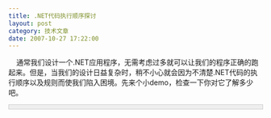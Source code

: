 ```yaml
---
title: .NET代码执行顺序探讨
layout: post
category: 技术文章
date: 2007-10-27 17:22:00
---
```


&nbsp;&nbsp;&nbsp; 通常我们设计一个.NET应用程序，无需考虑过多就可以让我们的程序正确的跑起来。但是，当我们的设计日益复杂时，稍不小心就会因为不清楚.NET代码的执行顺序以及规则而使我们陷入困境。先来个小demo，检查一下你对它了解多少吧。

<div style="border: 1px solid #cccccc; padding: 4px 5px 4px 4px; background-color: #eeeeee; font-size: 13px; width: 98%;"><!--

Code highlighting produced by Actipro CodeHighlighter (freeware)

http://www.CodeHighlighter.com/

--><span style="color: #008080;">&nbsp;1</span>&nbsp;<span style="color: #0000ff;">public</span><span style="color: #000000;">&nbsp;</span><span style="color: #0000ff;">class</span><span style="color: #000000;">&nbsp;MainTest

</span><span style="color: #008080;">&nbsp;2</span>&nbsp;<span style="color: #000000;">{

</span><span style="color: #008080;">&nbsp;3</span>&nbsp;<span style="color: #000000;">&nbsp;&nbsp;&nbsp;&nbsp;</span><span style="color: #0000ff;">static</span><span style="color: #000000;">&nbsp;</span><span style="color: #0000ff;">void</span><span style="color: #000000;">&nbsp;Main(</span><span style="color: #0000ff;">string</span><span style="color: #000000;">[]&nbsp;agrs)

</span><span style="color: #008080;">&nbsp;4</span>&nbsp;<span style="color: #000000;">&nbsp;&nbsp;&nbsp;&nbsp;{</span><span style="color: #008000;">//</span><span style="color: #008000;">断点①&nbsp;&nbsp;&nbsp;&nbsp;(没错，是花括号)</span><span style="color: #008000;">

</span><span style="color: #008080;">&nbsp;5</span>&nbsp;<span style="color: #000000;">&nbsp;&nbsp;&nbsp;&nbsp;&nbsp;&nbsp;&nbsp;&nbsp;Console.WriteLine(Test1.Getddd());</span><span style="color: #008000;">//</span><span style="color: #008000;">断点②&nbsp;&nbsp;&nbsp;(调用静态方法)</span><span style="color: #008000;">

</span><span style="color: #008080;">&nbsp;6</span>&nbsp;<span style="color: #000000;">&nbsp;&nbsp;&nbsp;&nbsp;&nbsp;&nbsp;&nbsp;&nbsp;Console.WriteLine(Test1.ddd);</span><span style="color: #008000;">//</span><span style="color: #008000;">断点③&nbsp;&nbsp;&nbsp;(调用静态字段)</span><span style="color: #008000;">

</span><span style="color: #008080;">&nbsp;7</span>&nbsp;<span style="color: #000000;">&nbsp;&nbsp;&nbsp;&nbsp;}

</span><span style="color: #008080;">&nbsp;8</span>&nbsp;<span style="color: #000000;">};

</span><span style="color: #008080;">&nbsp;9</span>&nbsp;<span style="color: #0000ff;">public</span><span style="color: #000000;">&nbsp;</span><span style="color: #0000ff;">class</span><span style="color: #000000;">&nbsp;Test1

</span><span style="color: #008080;">10</span>&nbsp;<span style="color: #000000;">{

</span><span style="color: #008080;">11</span>&nbsp;<span style="color: #000000;">&nbsp;&nbsp;&nbsp;&nbsp;</span><span style="color: #0000ff;">public</span><span style="color: #000000;">&nbsp;</span><span style="color: #0000ff;">static</span><span style="color: #000000;">&nbsp;</span><span style="color: #0000ff;">string</span><span style="color: #000000;">&nbsp;ddd&nbsp;</span><span style="color: #000000;">=</span><span style="color: #000000;">&nbsp;Test2.kkk;</span><span style="color: #008000;">//</span><span style="color: #008000;">断点④</span><span style="color: #008000;">

</span><span style="color: #008080;">12</span>&nbsp;<span style="color: #000000;">&nbsp;&nbsp;&nbsp;&nbsp;</span><span style="color: #0000ff;">public</span><span style="color: #000000;">&nbsp;</span><span style="color: #0000ff;">static</span><span style="color: #000000;">&nbsp;</span><span style="color: #0000ff;">string</span><span style="color: #000000;">&nbsp;Getddd()

</span><span style="color: #008080;">13</span>&nbsp;<span style="color: #000000;">&nbsp;&nbsp;&nbsp;&nbsp;{

</span><span style="color: #008080;">14</span>&nbsp;<span style="color: #000000;">&nbsp;&nbsp;&nbsp;&nbsp;&nbsp;&nbsp;&nbsp;&nbsp;</span><span style="color: #0000ff;">return</span><span style="color: #000000;">&nbsp;</span><span style="color: #000000;">"</span><span style="color: #000000;">ddd</span><span style="color: #000000;">"</span><span style="color: #000000;">;</span><span style="color: #008000;">//</span><span style="color: #008000;">断点⑤</span><span style="color: #008000;">

</span><span style="color: #008080;">15</span>&nbsp;<span style="color: #000000;">&nbsp;&nbsp;&nbsp;&nbsp;}

</span><span style="color: #008080;">16</span>&nbsp;<span style="color: #000000;">};

</span><span style="color: #008080;">17</span>&nbsp;<span style="color: #0000ff;">public</span><span style="color: #000000;">&nbsp;</span><span style="color: #0000ff;">class</span><span style="color: #000000;">&nbsp;Test2

</span><span style="color: #008080;">18</span>&nbsp;<span style="color: #000000;">{

</span><span style="color: #008080;">19</span>&nbsp;<span style="color: #000000;">&nbsp;&nbsp;&nbsp;&nbsp;</span><span style="color: #0000ff;">public</span><span style="color: #000000;">&nbsp;</span><span style="color: #0000ff;">static</span><span style="color: #000000;">&nbsp;</span><span style="color: #0000ff;">string</span><span style="color: #000000;">&nbsp;kkk&nbsp;</span><span style="color: #000000;">=</span><span style="color: #000000;">&nbsp;</span><span style="color: #000000;">"</span><span style="color: #000000;">kkk</span><span style="color: #000000;">"</span><span style="color: #000000;">;</span><span style="color: #008000;">//</span><span style="color: #008000;">断点⑥</span><span style="color: #008000;">

</span><span style="color: #008080;">20</span>&nbsp;<span style="color: #000000;">};</span></div>
&nbsp;&nbsp;&nbsp; 

&nbsp;&nbsp;&nbsp; 问题一：上面的代码中，我定义了六个断点，你不妨思考一下，六个断点处的代码执行顺序如何。下面有两个观点，你认同哪个呢？

&nbsp;&nbsp;&nbsp; 观点1 ： ① -- ⑤ -- ② -- ⑥ -- ④ -- ③

&nbsp;&nbsp;&nbsp; 观点2 ： ⑥ -- ④ -- ① -- ⑤ -- ② -- ③

&nbsp;&nbsp;&nbsp; (如果你还有其他观点，欢迎跟帖讨论)

&nbsp;&nbsp;&nbsp; 

&nbsp;&nbsp;&nbsp; 如果你支持观点1，那你就很值得把这篇文章一看了。如果你肯定观点2是正确的，那说明你已经出师，无需再看下文讲解。

&nbsp;&nbsp;&nbsp; 的确，观点2是正确。上面的代码主要的关键点有：

&nbsp;&nbsp;&nbsp; 1.函数中调用静态字段。

&nbsp;&nbsp;&nbsp; 2.函数中调用静态方法。

&nbsp;&nbsp;&nbsp; 3.类的静态字段中调用另一个类的静态字段。

&nbsp;&nbsp;&nbsp; 我们知道，类中的静态字段在整个程序中只会初始化一次，而静态方法却是每调用一次都要执行一次。

&nbsp;&nbsp;&nbsp; 

&nbsp;&nbsp;&nbsp; 问题二：我们的仅有一次的类中的静态字段是何时被初始化的呢？

&nbsp;&nbsp;&nbsp; 观点1 ： 应用程序加载时就先把所有的静态字段都初始化一次。

&nbsp;&nbsp;&nbsp; 观点2 ： 当第一次调用到某个静态字段的语句时才去初始化那个静态字段，并且把这个类中的其他静态字段也初始化。

&nbsp;&nbsp;&nbsp; 观点3 ： 当第一次调用到某个静态字段的语句时才去初始化那个静态字段，并且只初始化这一个静态字段。

&nbsp;&nbsp;&nbsp; 

&nbsp;&nbsp;&nbsp; 又要做选择了，你选择哪个呢？答案是~~~~~~~~~~~都不对-_-！

&nbsp;&nbsp;&nbsp; 正确的初始化时机，我的理解是：当某个类第一次被实例化或类的静态方法第一次被调用或类的静态字段第一次准备要调用前，就尝试去初始化这个类的所有静态字段。为了验证这一点，我可以把上面的代码简单的修改一下：

<div style="border: 1px solid #cccccc; padding: 4px 5px 4px 4px; background-color: #eeeeee; font-size: 13px; width: 98%;"><!--

Code highlighting produced by Actipro CodeHighlighter (freeware)

http://www.CodeHighlighter.com/

--><span style="color: #008080;">&nbsp;1</span>&nbsp;<span style="color: #0000ff;">public</span><span style="color: #000000;">&nbsp;</span><span style="color: #0000ff;">class</span><span style="color: #000000;">&nbsp;MainTest

</span><span style="color: #008080;">&nbsp;2</span>&nbsp;<span style="color: #000000;">{

</span><span style="color: #008080;">&nbsp;3</span>&nbsp;<span style="color: #000000;">&nbsp;&nbsp;&nbsp;&nbsp;</span><span style="color: #0000ff;">static</span><span style="color: #000000;">&nbsp;</span><span style="color: #0000ff;">void</span><span style="color: #000000;">&nbsp;Main(</span><span style="color: #0000ff;">string</span><span style="color: #000000;">[]&nbsp;agrs)

</span><span style="color: #008080;">&nbsp;4</span>&nbsp;<span style="color: #000000;">&nbsp;&nbsp;&nbsp;&nbsp;{</span><span style="color: #008000;">//</span><span style="color: #008000;">断点①&nbsp;&nbsp;&nbsp;&nbsp;(没错，是花括号)</span><span style="color: #008000;">

</span><span style="color: #008080;">&nbsp;5</span>&nbsp;<span style="color: #000000;">&nbsp;&nbsp;&nbsp;&nbsp;&nbsp;&nbsp;&nbsp;&nbsp;Console.WriteLine(Test1.Getddd());</span><span style="color: #008000;">//</span><span style="color: #008000;">断点②&nbsp;&nbsp;&nbsp;(测试调用静态方法时</span><span style="color: #008000;">类Test1中执行的顺序如何</span><span style="color: #008000;">)</span><span style="color: #008000;">

</span><span style="color: #008080;">&nbsp;6</span>&nbsp;<span style="color: #000000;">&nbsp;&nbsp;&nbsp;&nbsp;&nbsp;&nbsp;&nbsp; </span><span style="color: #008000;">//</span><span style="color: #008000;">Test1 t1 = new Test1();//断点③ (测试初始化类时类Test1中执行的顺序如何)</span><span style="color: #008000;">

</span><span style="color: #008000;">
</span><span style="color: #008080;">&nbsp;7</span>&nbsp;<span style="color: #000000;">&nbsp;&nbsp;&nbsp;&nbsp;}

</span><span style="color: #008080;">&nbsp;8</span>&nbsp;<span style="color: #000000;">};

</span><span style="color: #008080;">&nbsp;9</span>&nbsp;<span style="color: #0000ff;">public</span><span style="color: #000000;">&nbsp;</span><span style="color: #0000ff;">class</span><span style="color: #000000;">&nbsp;Test1

</span><span style="color: #008080;">10</span>&nbsp;<span style="color: #000000;">{

</span><span style="color: #008080;">11</span>&nbsp;<span style="color: #000000;">&nbsp;&nbsp;&nbsp;&nbsp;</span><span style="color: #0000ff;">public</span><span style="color: #000000;">&nbsp;</span><span style="color: #0000ff;">static</span><span style="color: #000000;">&nbsp;</span><span style="color: #0000ff;">string</span><span style="color: #000000;">&nbsp;ddd&nbsp;</span><span style="color: #000000;">=</span><span style="color: #000000;"> "kkk";</span><span style="color: #008000;">//</span><span style="color: #008000;">断点④</span><span style="color: #008000;">

</span><span style="color: #008080;">12</span>&nbsp;<span style="color: #000000;">&nbsp;&nbsp;&nbsp;&nbsp;</span><span style="color: #0000ff;">public</span><span style="color: #000000;">&nbsp;</span><span style="color: #0000ff;">static</span><span style="color: #000000;">&nbsp;</span><span style="color: #0000ff;">string</span><span style="color: #000000;">&nbsp;Getddd()

</span><span style="color: #008080;">13</span>&nbsp;<span style="color: #000000;">&nbsp;&nbsp;&nbsp;&nbsp;{

</span><span style="color: #008080;">14</span>&nbsp;<span style="color: #000000;">&nbsp;&nbsp;&nbsp;&nbsp;&nbsp;&nbsp;&nbsp;&nbsp;</span><span style="color: #0000ff;">return</span><span style="color: #000000;">&nbsp;</span><span style="color: #000000;">"</span><span style="color: #000000;">ddd</span><span style="color: #000000;">"</span><span style="color: #000000;">;</span><span style="color: #008000;">//</span><span style="color: #008000;">断点⑤</span><span style="color: #008000;">

</span><span style="color: #008080;">15</span>&nbsp;<span style="color: #000000;">&nbsp;&nbsp;&nbsp;&nbsp;}

</span><span style="color: #008080;">16</span> <span style="color: #000000;">};

</span></div>
&nbsp;&nbsp;&nbsp; 

&nbsp;&nbsp;&nbsp; 我们可以看到，代码执行的顺序是：1 -- 4 -- 5 -- 2 。第一次调用了Test1.Getddd()方法时，就对静态字段ddd进行了初始化。我们可以修改代码，在Main函数里先实例化一个Test1，这时我们可以看到当实例化一个类的时候静态字段也被初始化了。

&nbsp;&nbsp;&nbsp; 

&nbsp;&nbsp;&nbsp; 问题三：为什么说上文说"类中的静态字段第一次准备要调用之前"？

&nbsp;&nbsp;&nbsp; "准备要调用之前"指的是一个类中(如第一段代码中的Class Test1中执行初始化ddd时要调用到的Class Test2中的静态字段kkk)或是在一个函数体中(如第一段代码中Main函数体中将要调用的Class Test1中的静态字段ddd)中将要调用到某个类的静态字段时，编译器会首先检查到这一情况，最先将该静态字段所属的类中的所有的静态字段初始化，再开始执行类或函数中要执行的代码。这就说明了为什么第一段代码中没有先执行断点①而是先去初始化了那些静态字段。

&nbsp;&nbsp;&nbsp; 

&nbsp;&nbsp;&nbsp; 因此，总结如上，头脑中应该对于一个类、一个静态字段、一个静态方法、一个静态属性(执行顺序和静态方法几乎一样)、类中的构造函数等等的执行先后顺序有了比较清晰的了解。因此我个人总结了如下(希望批评指正):

&nbsp;&nbsp;&nbsp; 1.当一个类被实例化时，首先检查类中的静态字段是否已经初始化，如果没有初始化，将最先执行静态字段的初始化代码。(如果静态字段的初始化代码中又调用了另一个类中的静态字段，将最优先执行另一个类中的静态字段的初始化。）接着，将执行非静态字段的代码，然后再执行类的构造函数。

&nbsp;&nbsp;&nbsp; 2.当调用类的静态方法或属性时，也是首先检查类中的静态字段是否已经初始化，如果没有初始化，将最先执行静态字段的初始化代码。接着再执行静态方法或属性内部的代码。

&nbsp;&nbsp;&nbsp; 3.某个函数体中存在使用了某个类的静态字段时，无论静态字段在函数体的什么位置，只要这个静态字段没有被初始化，将优先于执行这个函数之前，执行该静态字段的初始化(实际上将该类中的所有静态字段都初始化了）。

&nbsp;&nbsp;&nbsp; 以上包含很多个人观点，有不对的地方希望大家批评指正！
